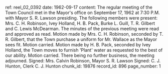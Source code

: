 ref: reel_02_0392
date: 1962-09-17
content: The regular meeting of the Town Council met in the Mayor's office on September 17, 1962 at 7:30 P.M. with Mayor S. R. Lawson presiding. The following members were present: Mrs. C. H. Robinson, Ivey Holland, H. B. Pack, Burke L. Guill, T. R. Gilbert and C. Lewis McDearman. The minutes of the previous meeting were read and approved as read. Motion made by Mrs. C. H. Robinson, seconded by T. R. Gilbert, that the Town purchase a uniform for Mr. Wallace as the Mayor sees fit. Motion carried. Motion made by H. B. Pack, seconded by Ivey Holland, the Town moves to furnish 'Plant' water as requested to the best of our ability. Motion carried. There being no further business, the meeting adjourned. Signed: Mrs. Calvin Robinson, Mayor S. R. Lawson Signed: C. J. Hunton, Clerk C. J. Hunton
chunk_id: 19876
record_id: 896
page_number: 1

